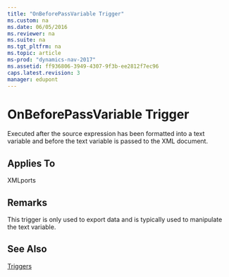 ```yaml
---
title: "OnBeforePassVariable Trigger"
ms.custom: na
ms.date: 06/05/2016
ms.reviewer: na
ms.suite: na
ms.tgt_pltfrm: na
ms.topic: article
ms-prod: "dynamics-nav-2017"
ms.assetid: ff936806-3949-4307-9f3b-ee2812f7ec96
caps.latest.revision: 3
manager: edupont
---
```

# OnBeforePassVariable Trigger
Executed after the source expression has been formatted into a text variable and before the text variable is passed to the XML document.  
  
## Applies To  
 XMLports  
  
## Remarks  
 This trigger is only used to export data and is typically used to manipulate the text variable.  
  
## See Also  
 [Triggers](Triggers.md)